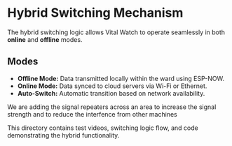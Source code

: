 # Hybrid Switching Mechanism

The hybrid switching logic allows Vital Watch to operate seamlessly in both **online** and **offline** modes.

## Modes
- **Offline Mode:** Data transmitted locally within the ward using ESP-NOW.
- **Online Mode:** Data synced to cloud servers via Wi-Fi or Ethernet.
- **Auto-Switch:** Automatic transition based on network availability.

We are adding the signal repeaters across an area to increase the signal strength and to reduce the interfence from other machines

This directory contains test videos, switching logic flow, and code demonstrating the hybrid functionality.

